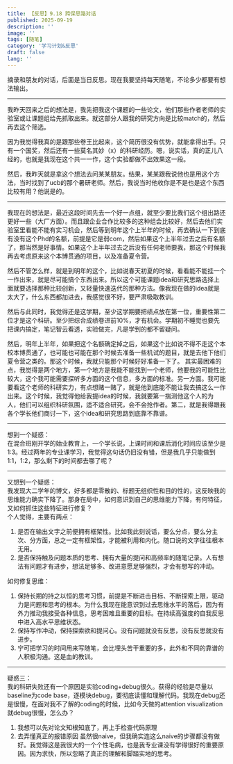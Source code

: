 ```yaml
---
title: 【反思】9.18 跨保思路对话
published: 2025-09-19
description: ''
image: ''
tags: [随笔]
category: '学习计划&反思'
draft: false 
lang: ''
---
```

摘录和朋友的对话，后面是当日反思。现在我要坚持每天随笔，不论多少都要有想法输出。

---
我昨天回来之后的想法是，我先把我这个课题的一些论文，他们那些作者老师的实验室或让课题组给先抓取出来。就这部分人跟我的研究方向是比较match的，然后再去这个筛选。

因为我觉得我真的是跟那些卷王比起来，这个简历很没有优势，就能拿得出手。只有一个国奖，然后还有一些莫名其妙（x）的科研经历。嗯，说实话，真的正儿八经的，也就是我现在这个共一一作，这个实验都做不出效果这一段。

然后，我昨天就是拿这个想法去问某某朋友。结果，某某跟我说他也是用这个方法，当时找到了ucb的那个暑研老师。然后，我说当时他收你是不是也是这个东西比较有用？他说是的。

---

我现在的想法是，最近这段时间先去一个好一点组，就至少要比我们这个组出路还更好一些（大厂方面）。而且跟企业合作比较多的这种组会比较好，然后去他们实验室里看能不能有实习机会，然后等到明年这个上半年的时候，再去确认一下到底有没有这个Phd的名额，前提是它是弱com，然后如果这个上半年过去之后有名额了，那当然是好事情。如果这个上半年过去之后没有任何老师要我，那这个时候我再去考虑原来这个本博贯通的项目，以及准备夏令营。

然后不管怎么样，就是到明年的这个，比如说春天初夏的时候，看看能不能挂一个一作出来，就是尽可能搞个东西出来。所以这个可能课题idea和研究思路选择上面就要选择那种比较创新，又轻量快速迭代的那种方法。像我现在做的idea就是太大了，什么东西都加进去，我感觉很不好，要严肃吸取教训。

然后与此同时，我觉得还是这学期，至少这学期要把绩点放在第一位，重要性第二位才是这个科研。至少把综合成绩卷进前10%，才有机会。学期初不睡觉也要先把课内搞定，笔记智云看透，实验做完，凡是学到的都不留疑问。

然后，明年上半年，如果把这个名额确定掉之后，如果这个比如说不得不走这个本校本博贯通了，也可能也可能在那个时候去准备一些机试的题目，就是去他下他们夏令营之类的。那这个时候，我就只能那个时候好好准备一下了。
其实最困难的点，我觉得是两个地方，第一个地方是我能不能找到一个老师，他要我的可能性比较大，这个我可能需要探听多方面的这个信息，多方面的标准。另一方面。我可能要看这个老师的科研实力，有点想赌一赌了，就是他到底能不能让我去搞这么一作出来。这个时候，我觉得他给我提idea的时候，我就要第一揣测他这个人的为人，他们可以组织科研氛围，适不适合研究，会不会抢作者。第二，就是我得跟我各个学长他们商讨一下，这个idea和研究思路到底靠不靠谱。

---
想到一个疑惑：   
在混合班刚开学的始业教育上，一个学长说，上课时间和课后消化时间应该至少是1:3。经过两年的专业课学习，我觉得这句话仍旧没有错，但是我几乎只能做到1:1，1:2，那么剩下的时间都去哪了呢？

---
又想到一个疑惑：   
我发现大二学年的博文，好多都是零散的、标题无组织性和目的性的，这反映我的思维能力确实下降了。那身在局中，如何意识到自己的思维能力下降，有何特征，又如何抓住这些特征进行修复？   
个人觉得，主要有两点：
1. 是否在输出文字之前便拥有框架性。比如我此刻说话，要么分点，要么分主次、分方面，总之一定有框架性，才能被利用和内化。随口说的文字往往根本无用。
2. 是否保持触及问题本质的思考、拥有大量的提问和高频率的随笔记录。人有想法有问题才有进步，想法足够多、改进意愿足够强烈，才会有想写的冲动。

如何修复思维：
1. 保持长期的持之以恒的思考习惯，前提是不断进击目标、不断探索上限，驱动力是问题和思考的根本。为什么我现在能意识到过去思维水平的落后，因为有外力推动我接受各种信息，思考困难且重要的目标。在持续高强度的自我反思中进入高水平思维状态。
2. 保持写作冲动，保持探索欲和提问心。没有问题就没有反思，没有反思就没有进步。
3. 宁可把学习的时间用来写随笔，会比埋头苦干重要的多，此外和不同的靠谱的人积极沟通。这是血的教训。

---
疑惑三：   
我的科研失败还有一个原因是实验coding+debug很久。获得的经验是尽量以baseline为code base，逐模块debug，要彻底读懂和理解代码。我现在debug还是很慢，在面对我不了解的coding的时候，比如今天做的attention  visualization就debug很慢，怎么办？
1. 我想可以先对论文知根知底了，再上手检查代码原理
2. 去弄懂真正的报错原因
虽然很naive，但我确实连这么naive的步骤都没有做好。我觉得这是我很大的一个个性毛病，也是我专业课没有学得很好的重要原因。因为求快，所以忽略了真正的理解和脚踏实地的思考。